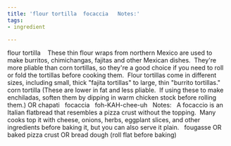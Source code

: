 ```yaml
---
title: 'flour tortilla  focaccia   Notes:'
tags:
- ingredient

---
```

flour tortilla     These thin flour wraps from northern Mexico are used to make burritos, chimichangas, fajitas and other Mexican dishes.  They're more pliable than corn tortillas, so they're a good choice if you need to roll or fold the tortillas before cooking them.  Flour tortillas come in different sizes, including small, thick "fajita tortillas" to large, thin "burrito tortillas."   corn tortilla (These are lower in fat and less pliable.  If using these to make enchiladas, soften them by dipping in warm chicken stock before rolling them.) OR chapati   focaccia   foh-KAH-chee-uh   Notes:   A focaccio is an Italian flatbread that resembles a pizza crust without the topping.  Many cooks top it with cheese, onions, herbs, eggplant slices, and other ingredients before baking it, but you can also serve it plain.   fougasse OR baked pizza crust OR bread dough (roll flat before baking)
